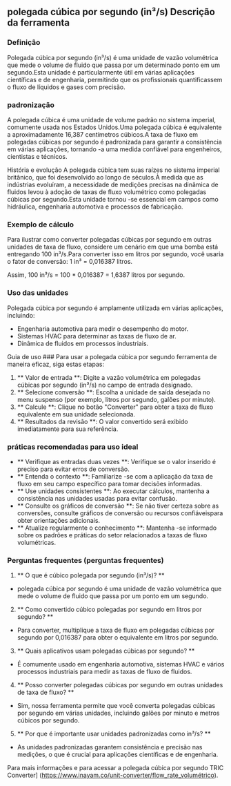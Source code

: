 ## polegada cúbica por segundo (in³/s) Descrição da ferramenta

### Definição
Polegada cúbica por segundo (in³/s) é uma unidade de vazão volumétrica que mede o volume de fluido que passa por um determinado ponto em um segundo.Esta unidade é particularmente útil em várias aplicações científicas e de engenharia, permitindo que os profissionais quantificassem o fluxo de líquidos e gases com precisão.

### padronização
A polegada cúbica é uma unidade de volume padrão no sistema imperial, comumente usada nos Estados Unidos.Uma polegada cúbica é equivalente a aproximadamente 16,387 centímetros cúbicos.A taxa de fluxo em polegadas cúbicas por segundo é padronizada para garantir a consistência em várias aplicações, tornando -a uma medida confiável para engenheiros, cientistas e técnicos.

História e evolução
A polegada cúbica tem suas raízes no sistema imperial britânico, que foi desenvolvido ao longo de séculos.À medida que as indústrias evoluíram, a necessidade de medições precisas na dinâmica de fluidos levou à adoção de taxas de fluxo volumétrico como polegadas cúbicas por segundo.Esta unidade tornou -se essencial em campos como hidráulica, engenharia automotiva e processos de fabricação.

### Exemplo de cálculo
Para ilustrar como converter polegadas cúbicas por segundo em outras unidades de taxa de fluxo, considere um cenário em que uma bomba está entregando 100 in³/s.Para converter isso em litros por segundo, você usaria o fator de conversão:
1 in³ = 0,016387 litros.

Assim, 100 in³/s = 100 * 0,016387 = 1,6387 litros por segundo.

### Uso das unidades
Polegada cúbica por segundo é amplamente utilizada em várias aplicações, incluindo:
- Engenharia automotiva para medir o desempenho do motor.
- Sistemas HVAC para determinar as taxas de fluxo de ar.
- Dinâmica de fluidos em processos industriais.

Guia de uso ###
Para usar a polegada cúbica por segundo ferramenta de maneira eficaz, siga estas etapas:
1. ** Valor de entrada **: Digite a vazão volumétrica em polegadas cúbicas por segundo (in³/s) no campo de entrada designado.
2. ** Selecione conversão **: Escolha a unidade de saída desejada no menu suspenso (por exemplo, litros por segundo, galões por minuto).
3. ** Calcule **: Clique no botão "Converter" para obter a taxa de fluxo equivalente em sua unidade selecionada.
4. ** Resultados da revisão **: O valor convertido será exibido imediatamente para sua referência.

### práticas recomendadas para uso ideal
- ** Verifique as entradas duas vezes **: Verifique se o valor inserido é preciso para evitar erros de conversão.
- ** Entenda o contexto **: Familiarize -se com a aplicação da taxa de fluxo em seu campo específico para tomar decisões informadas.
- ** Use unidades consistentes **: Ao executar cálculos, mantenha a consistência nas unidades usadas para evitar confusão.
- ** Consulte os gráficos de conversão **: Se não tiver certeza sobre as conversões, consulte gráficos de conversão ou recursos confiáveis ​​para obter orientações adicionais.
- ** Atualize regularmente o conhecimento **: Mantenha -se informado sobre os padrões e práticas do setor relacionados a taxas de fluxo volumétricas.

### Perguntas frequentes (perguntas frequentes)

1. ** O que é cúbico polegada por segundo (in³/s)? **
- polegada cúbica por segundo é uma unidade de vazão volumétrica que mede o volume de fluido que passa por um ponto em um segundo.

2. ** Como convertido cúbico polegadas por segundo em litros por segundo? **
- Para converter, multiplique a taxa de fluxo em polegadas cúbicas por segundo por 0,016387 para obter o equivalente em litros por segundo.

3. ** Quais aplicativos usam polegadas cúbicas por segundo? **
- É comumente usado em engenharia automotiva, sistemas HVAC e vários processos industriais para medir as taxas de fluxo de fluidos.

4. ** Posso converter polegadas cúbicas por segundo em outras unidades de taxa de fluxo? **
- Sim, nossa ferramenta permite que você converta polegadas cúbicas por segundo em várias unidades, incluindo galões por minuto e metros cúbicos por segundo.

5. ** Por que é importante usar unidades padronizadas como in³/s? **
- As unidades padronizadas garantem consistência e precisão nas medições, o que é crucial para aplicações científicas e de engenharia.

Para mais informações e para acessar a polegada cúbica por segundo TRIC Converter] (https://www.inayam.co/unit-converter/flow_rate_volumétrico).